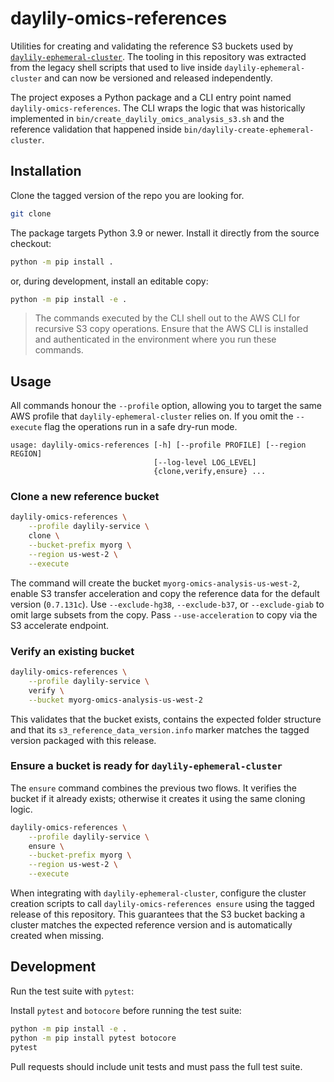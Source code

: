 # daylily-omics-references

Utilities for creating and validating the reference S3 buckets used by
[`daylily-ephemeral-cluster`](https://github.com/Daylily-Informatics/daylily-ephemeral-cluster).
The tooling in this repository was extracted from the legacy shell scripts that
used to live inside `daylily-ephemeral-cluster` and can now be versioned and
released independently.

The project exposes a Python package and a CLI entry point named
`daylily-omics-references`.  The CLI wraps the logic that was historically
implemented in `bin/create_daylily_omics_analysis_s3.sh` and the reference
validation that happened inside `bin/daylily-create-ephemeral-cluster`.

## Installation
Clone the tagged version of the repo you are looking for.

```bash
git clone

```

The package targets Python 3.9 or newer.  Install it directly from the source
checkout:

```bash
python -m pip install .
```

or, during development, install an editable copy:

```bash
python -m pip install -e .
```

> The commands executed by the CLI shell out to the AWS CLI for recursive S3
> copy operations.  Ensure that the AWS CLI is installed and authenticated in
the environment where you run these commands.

## Usage

All commands honour the `--profile` option, allowing you to target the same AWS
profile that `daylily-ephemeral-cluster` relies on.  If you omit the
`--execute` flag the operations run in a safe dry-run mode.

```text
usage: daylily-omics-references [-h] [--profile PROFILE] [--region REGION]
                                [--log-level LOG_LEVEL]
                                {clone,verify,ensure} ...
```

### Clone a new reference bucket

```bash
daylily-omics-references \
    --profile daylily-service \
    clone \
    --bucket-prefix myorg \
    --region us-west-2 \
    --execute
```

The command will create the bucket `myorg-omics-analysis-us-west-2`, enable S3
transfer acceleration and copy the reference data for the default version
(`0.7.131c`).  Use `--exclude-hg38`, `--exclude-b37`, or `--exclude-giab` to
omit large subsets from the copy.  Pass `--use-acceleration` to copy via the
S3 accelerate endpoint.

### Verify an existing bucket

```bash
daylily-omics-references \
    --profile daylily-service \
    verify \
    --bucket myorg-omics-analysis-us-west-2
```

This validates that the bucket exists, contains the expected folder structure
and that its `s3_reference_data_version.info` marker matches the tagged version
packaged with this release.

### Ensure a bucket is ready for `daylily-ephemeral-cluster`

The `ensure` command combines the previous two flows.  It verifies the bucket if
it already exists; otherwise it creates it using the same cloning logic.

```bash
daylily-omics-references \
    --profile daylily-service \
    ensure \
    --bucket-prefix myorg \
    --region us-west-2 \
    --execute
```

When integrating with `daylily-ephemeral-cluster`, configure the cluster
creation scripts to call `daylily-omics-references ensure` using the tagged
release of this repository.  This guarantees that the S3 bucket backing a
cluster matches the expected reference version and is automatically created when
missing.

## Development

Run the test suite with `pytest`:

Install ``pytest`` and ``botocore`` before running the test suite:

```bash
python -m pip install -e .
python -m pip install pytest botocore
pytest
```

Pull requests should include unit tests and must pass the full test suite.
